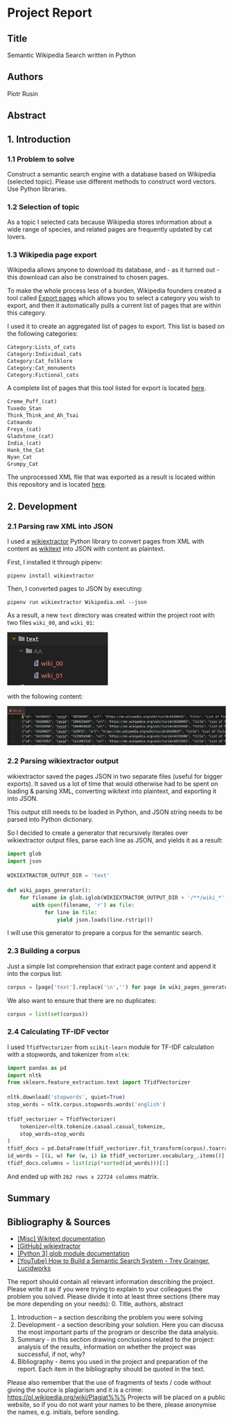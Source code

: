# Project Report

## Title

Semantic Wikipedia Search written in Python

## Authors

Piotr Rusin

## Abstract

## 1. Introduction

### 1.1 Problem to solve

Construct a semantic search engine with a database based on Wikipedia (selected topic). Please use different methods to construct word vectors. Use Python libraries.

### 1.2 Selection of topic

As a topic I selected cats because Wikipedia stores information about a wide range of species, and related pages are frequently updated by cat lovers. 

### 1.3 Wikipedia page export

Wikipedia allows anyone to download its database, and - as it turned out - this download can also be constrained to chosen pages.

To make the whole process less of a burden, Wikipedia founders created a tool called [Export pages](https://en.wikipedia.org/wiki/Special%3aExport) 
which allows you to select a category you wish to export, and then it automatically pulls a current list of pages that are within this category. 

I used it to create an aggregated list of pages to export. This list is based on the following categories:

```
Category:Lists_of_cats
Category:Individual_cats
Category:Cat_folklore
Category:Cat_monuments
Category:Fictional_cats
```

A complete list of pages that this tool listed for export is located  [here](report/exported-wiki-pages.md). 

```
Creme_Puff_(cat)
Tuxedo_Stan
Think_Think_and_Ah_Tsai
Catmando
Freya_(cat)
Gladstone_(cat)
India_(cat)
Hank_the_Cat
Nyan_Cat
Grumpy_Cat
```

The unprocessed XML file that was exported as a result is located within this repository and is located [here](Wikipedia.xml).

## 2. Development

### 2.1 Parsing raw XML into JSON

I used a [wikiextractor](https://github.com/attardi/wikiextractor) Python library to convert pages from XML with content as [wikitext](https://www.mediawiki.org/wiki/Wikitext) into JSON with content as plaintext.

First, I installed it through pipenv:
```
pipenv install wikiextractor
```

Then, I converted pages to JSON by executing:
```
pipenv run wikiextractor Wikipedia.xml --json
```

As a result, a new `text` directory was created within the project root with two files `wiki_00`, and `wiki_01`:

![wikiextractor1.png](report%2Fwikiextractor1.png)

with the following content:

![wikiextractor2.png](report%2Fwikiextractor2.png)

### 2.2 Parsing wikiextractor output

wikiextractor saved the pages JSON in two separate files (useful for bigger exports). It saved us a lot of time that would otherwise had to be spent on loading & parsing XML, converting wikitext into plaintext, and exporting it into JSON.

This output still needs to be loaded in Python, and JSON string needs to be parsed into Python dictionary.

So I decided to create a generator that recursively iterates over wikiextractor output files, parse each line as JSON, and yields it as a result:
```python
import glob
import json

WIKIEXTRACTOR_OUTPUT_DIR = 'text'

def wiki_pages_generator():
    for filename in glob.iglob(WIKIEXTRACTOR_OUTPUT_DIR + '/**/wiki_*', recursive=True):
        with open(filename, 'r') as file:
            for line in file:
                yield json.loads(line.rstrip())
```

I will use this generator to prepare a corpus for the semantic search.

### 2.3 Building a corpus

Just a simple list comprehension that extract page content and append it into the corpus list:
```python
corpus = [page['text'].replace('\n','') for page in wiki_pages_generator()]
```

We also want to ensure that there are no duplicates:

```python
corpus = list(set(corpus))
```

### 2.4 Calculating TF-IDF vector

I used `TfidfVectorizer` from `scikit-learn` module for TF-IDF calculation with a stopwords, and tokenizer from `nltk`:

```python
import pandas as pd
import nltk
from sklearn.feature_extraction.text import TfidfVectorizer

nltk.download('stopwords', quiet=True)
stop_words = nltk.corpus.stopwords.words('english')

tfidf_vectorizer = TfidfVectorizer(
    tokenizer=nltk.tokenize.casual.casual_tokenize,
    stop_words=stop_words
)
tfidf_docs = pd.DataFrame(tfidf_vectorizer.fit_transform(corpus).toarray())
id_words = [(i, w) for (w, i) in tfidf_vectorizer.vocabulary_.items()]
tfidf_docs.columns = list(zip(*sorted(id_words)))[1]
```

And ended up with `262 rows x 22724 columns` matrix.

## Summary

## Bibliography & Sources

* [[Misc] Wikitext documentation](https://www.mediawiki.org/wiki/Wikitext)
* [[GitHub] wikiextractor](https://github.com/attardi/wikiextractor)
* [[Python 3] glob module documentation](https://docs.python.org/3.7/library/glob.html#glob.glob)
* [[YouTube] How to Build a Semantic Search System - Trey Grainger, Lucidworks](https://www.youtube.com/watch?v=4fMZnunTRF8)

The report should contain all relevant information describing the project. 
Please write it as if you were trying to explain to your colleagues the problem you solved. 
Please divide it into at least three sections (there may be more depending on your needs): 
0. Title, authors, abstract 
1. Introduction – a section describing the problem you were solving
2. Development - a section describing your solution. Here you can discuss the most important parts of the program or describe the data analysis.
3. Summary - in this section drawing conclusions related to the project: analysis of the results, information on whether the project was successful, if not, why?
4. Bibliography - items you used in the project and preparation of the report. Each item in the bibliography should be quoted in the text. 

Please also remember that the use of fragments of texts / code without giving the source is plagiarism and it is a crime: 
https://pl.wikipedia.org/wiki/Plagiat%%% 
Projects will be placed on a public website, so if you do not want your names to be there, please anonymise the names, e.g. initials, before sending.
